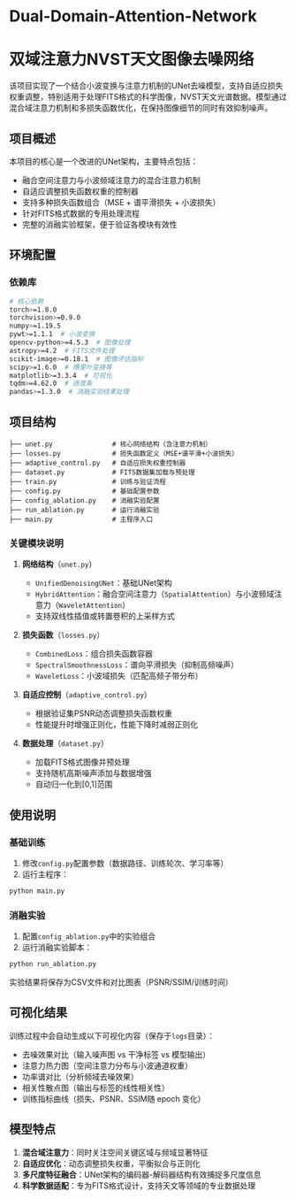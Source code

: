 # Dual-Domain-Attention-Network
# 双域注意力NVST天文图像去噪网络

该项目实现了一个结合小波变换与注意力机制的UNet去噪模型，支持自适应损失权重调整，特别适用于处理FITS格式的科学图像，NVST天文光谱数据。模型通过混合域注意力机制和多损失函数优化，在保持图像细节的同时有效抑制噪声。


## 项目概述

本项目的核心是一个改进的UNet架构，主要特点包括：
- 融合空间注意力与小波频域注意力的混合注意力机制
- 自适应调整损失函数权重的控制器
- 支持多种损失函数组合（MSE + 谱平滑损失 + 小波损失）
- 针对FITS格式数据的专用处理流程
- 完整的消融实验框架，便于验证各模块有效性


## 环境配置

### 依赖库
```bash
# 核心依赖
torch>=1.8.0
torchvision>=0.9.0
numpy>=1.19.5
pywt>=1.1.1  # 小波变换
opencv-python>=4.5.3  # 图像处理
astropy>=4.2  # FITS文件处理
scikit-image>=0.18.1  # 图像评估指标
scipy>=1.6.0  # 傅里叶变换等
matplotlib>=3.3.4  # 可视化
tqdm>=4.62.0  # 进度条
pandas>=1.3.0  # 消融实验结果处理
```

## 项目结构

```
├── unet.py               # 核心网络结构（含注意力机制）
├── losses.py             # 损失函数定义（MSE+谱平滑+小波损失）
├── adaptive_control.py   # 自适应损失权重控制器
├── dataset.py            # FITS数据集加载与预处理
├── train.py              # 训练与验证流程
├── config.py             # 基础配置参数
├── config_ablation.py    # 消融实验配置
├── run_ablation.py       # 运行消融实验
├── main.py               # 主程序入口
```

### 关键模块说明
1. **网络结构**（`unet.py`）
   - `UnifiedDenoisingUNet`：基础UNet架构
   - `HybridAttention`：融合空间注意力（`SpatialAttention`）与小波频域注意力（`WaveletAttention`）
   - 支持双线性插值或转置卷积的上采样方式

2. **损失函数**（`losses.py`）
   - `CombinedLoss`：组合损失函数容器
   - `SpectralSmoothnessLoss`：谱向平滑损失（抑制高频噪声）
   - `WaveletLoss`：小波域损失（匹配高频子带分布）

3. **自适应控制**（`adaptive_control.py`）
   - 根据验证集PSNR动态调整损失函数权重
   - 性能提升时增强正则化，性能下降时减弱正则化

4. **数据处理**（`dataset.py`）
   - 加载FITS格式图像并预处理
   - 支持随机高斯噪声添加与数据增强
   - 自动归一化到[0,1]范围


## 使用说明

### 基础训练
1. 修改`config.py`配置参数（数据路径、训练轮次、学习率等）
2. 运行主程序：
```bash
python main.py
```

### 消融实验
1. 配置`config_ablation.py`中的实验组合
2. 运行消融实验脚本：
```bash
python run_ablation.py
```
实验结果将保存为CSV文件和对比图表（PSNR/SSIM/训练时间）


## 可视化结果

训练过程中会自动生成以下可视化内容（保存于`logs`目录）：
- 去噪效果对比（输入噪声图 vs 干净标签 vs 模型输出）
- 注意力热力图（空间注意力分布与小波通道权重）
- 功率谱对比（分析频域去噪效果）
- 相关性散点图（输出与标签的线性相关性）
- 训练指标曲线（损失、PSNR、SSIM随 epoch 变化）


## 模型特点

1. **混合域注意力**：同时关注空间关键区域与频域显著特征
2. **自适应优化**：动态调整损失权重，平衡拟合与正则化
3. **多尺度特征融合**：UNet架构的编码器-解码器结构有效捕捉多尺度信息
4. **科学数据适配**：专为FITS格式设计，支持天文等领域的专业数据处理




